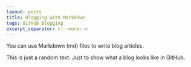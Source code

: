 ```yaml
---
layout: posts
title: Blogging with Markdown
tags: GitHub Blogging
excerpt_separator: <!--more-->
---
```


You can use Markdown (md) files to write blog articles.

<!--more-->

This is just a random text. Just to show what a blog looks like in GitHub.

